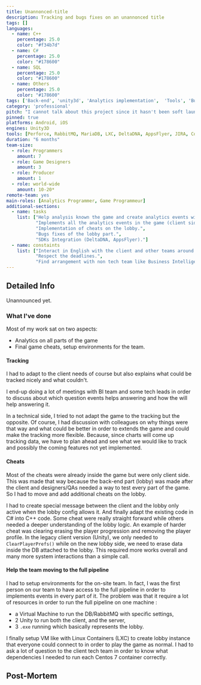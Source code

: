 ```yaml
---
title: Unannonced-title
description: Tracking and bugs fixes on an unannonced title
tags: []
languages:
  - name: C++
    percentage: 25.0
    color: "#f34b7d"
  - name: C#
    percentage: 25.0
    color: "#178600"
  - name: SQL
    percentage: 25.0
    color: "#178600"
  - name: Others
    percentage: 25.0
    color: "#178600"
tags: ['Back-end', 'unity3d', 'Analytics implementation',  'Tools', 'Bugs fixes']
category: 'professional'
pitch: "I cannot talk about this project since it hasn't been soft launch yet.. Worked during 6 months on an unannounced title."
pinned: true
platforms: Android, iOS
engines: Unity3D
tools: [Perforce, RabbitMQ, MariaDB, LXC, DeltaDNA, AppsFlyer, JIRA, Confluence]
duration: "6 months"
team-size:
  - role: Programmers
    amount: 7
  - role: Game Designers
    amount: 3
  - role: Producer
    amount: 1
  - role: world-wide
    amount: 10-20*
remote-team: yes
main-roles: [Analytics Programmer, Game Programmeur]
additional-sections:
  - name: tasks
    list: ["Help analysis known the game and create analytics events with them.",
           "Implements all the analytics events in the game (client side, server side, lobby side).",
           "Implementation of cheats on the lobby.",
           "Bugs fixes of the lobby part.",
           "SDKs Integration (DeltaDNA, AppsFlyer)."]
  - name: constaints
    list: ["Interact in English with the client and other teams around the world.",
           "Respect the deadlines.",
           "Find arrangement with non tech team like Business Intelligent (BI), etc."]
---
```

<!---
Gregoire Boiron <gregoire.boiron@gmail.com>
Copyright (c) 2018-2019 Gregoire Boiron  All Rights Reserved.
--->

Detailed Info
--------------------
Unannounced yet.

### What I've done
Most of my work sat on two aspects:
- Analytics on all parts of the game
- Final game cheats, setup environments for the team.

#### Tracking
I had to adapt to the client needs of course but also explains what could be tracked nicely and what couldn't.  

I end-up doing a lot of meetings with BI team and some tech leads in order to discuss about which question events helps answering and how the will help answering it.  

In a technical side, I tried to not adapt the game to the tracking but the opposite. 
Of course, I had discussion with colleagues on why things were that way and what could be better in order to extends the game and could make the tracking more flexible.
Because, since charts will come up tracking data, we have to plan ahead and see what we would like to track and possibly the coming features not yet implemented.

#### Cheats
Most of the cheats were already inside the game but were only client side. 
This was made that way because the back-end part (lobby) was made after the client and designers/QAs needed a way to test every part of the game.
So I had to move and add additional cheats on the lobby.  

I had to create special message between the client and the lobby only active when the lobby config allows it.
And finally adapt the existing code in C# into C++ code. 
Some cheat were really straight forward while others needed a deeper understanding of the lobby logic.
An example of harder cheat was clearing erasing the player progression and removing the player profile.
In the legacy client version (Unity), we only needed to `ClearPlayerPrefs()` while on the new lobby side, we need to erase data inside the DB attached to the lobby. 
This required more works overall and many more system interactions than a simple call.

#### Help the team moving to the full pipeline
I had to setup environments for the on-site team.
In fact, I was the first person on our team to have access to the full pipeline in order to implements events in every part of it.
The problem was that it require a lot of resources in order to run the full pipeline on one machine :   
* a Virtual Machine to run the DB/RabbitMQ with specific settings, 
* 2 Unity to run both the client, and the server,
* 3 `.exe` running which basically represents the lobby.

I finally setup VM like with Linux Containers (LXC) to create lobby instance that everyone could connect to in order to play the game as normal.
I had to ask a lot of question to the client tech team in order to know what dependencies I needed to run each Centos 7 container correctly.

Post-Mortem
--------------------